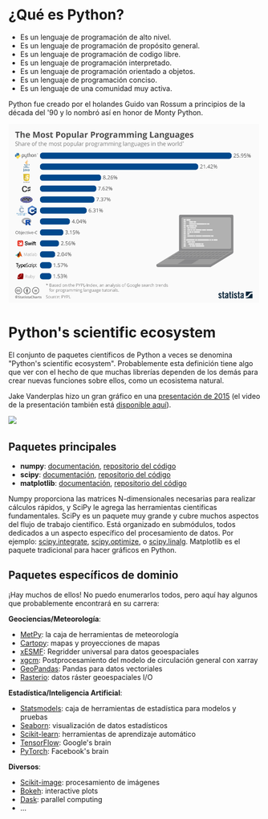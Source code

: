 # ¿Qué es Python?

* Es un lenguaje de programación de alto nivel.
* Es un lenguaje de programación de propósito general.
* Es un lenguaje de programación de codigo libre.
* Es un lenguaje de programación interpretado.
* Es un lenguaje de programación orientado a objetos.
* Es un lenguaje de programación conciso.
* Es un lenguaje de una comunidad muy activa.


Python fue creado por el holandes Guido van Rossum a principios de la década del '90 y lo nombró así en honor de Monty Python.

<img src='../img/popular_programming.jpeg' width='500'>

# Python's scientific ecosystem

El conjunto de paquetes científicos de Python a veces se denomina "Python's scientific ecosystem". Probablemente esta definición tiene algo que ver con el hecho de que muchas librerías dependen de los demás para crear nuevas funciones sobre ellos, como un ecosistema natural.

Jake Vanderplas hizo un gran gráfico en una [presentación de 2015](https://speakerdeck.com/jakevdp/the-state-of-the-stack-scipy-2015-keynote) (el video de la presentación también está [disponible aquí](https://www.youtube.com/watch?v=5GlNDD7qbP4)). 

<img src='https://fabienmaussion.info/acinn_python_workshop/figures/scipy_ecosystem.png' width='600'>

## **Paquetes principales**

- **numpy**: [documentación](https://docs.scipy.org/doc/), [repositorio del código](https://github.com/numpy/numpy)
- **scipy**: [documentación](https://docs.scipy.org/doc/scipy/reference/), [repositorio del código](https://github.com/scipy/scipy)
- **matplotlib**: [documentación](https://matplotlib.org/), [repositorio del código](https://github.com/matplotlib/matplotlib)

Numpy proporciona las matrices N-dimensionales necesarias para realizar cálculos rápidos, y SciPy le agrega las herramientas científicas fundamentales. SciPy es un paquete muy grande y cubre muchos aspectos del flujo de trabajo científico. Está organizado en submódulos, todos dedicados a un aspecto específico del procesamiento de datos. Por ejemplo: [scipy.integrate](https://docs.scipy.org/doc/scipy/reference/integrate.html), [scipy.optimize](https://docs.scipy.org/doc/scipy/reference/optimize.html), o [scipy.linalg](https://docs.scipy.org/doc/scipy/reference/linalg.html). Matplotlib es el paquete tradicional para hacer gráficos en Python. 

## **Paquetes específicos de dominio**

¡Hay muchos de ellos! No puedo enumerarlos todos, pero aquí hay algunos que probablemente encontrará en su carrera: 

**Geociencias/Meteorología**:
- [MetPy](https://unidata.github.io/MetPy/latest/index.html): la caja de herramientas de meteorología
- [Cartopy](https://scitools.org.uk/cartopy): mapas y proyecciones de mapas 
- [xESMF](https://xesmf.readthedocs.io/en/latest/): Regridder universal para datos geoespaciales 
- [xgcm](https://xgcm.readthedocs.io/en/latest/): Postprocesamiento del modelo de circulación general con xarray 
- [GeoPandas](http://geopandas.org/): Pandas para datos vectoriales 
- [Rasterio](https://rasterio.readthedocs.io/en/latest/): datos ráster geoespaciales  I/O

**Estadística/Inteligencia Artificial**:
- [Statsmodels](https://www.statsmodels.org/stable/index.html): caja de herramientas de estadística para modelos y pruebas
- [Seaborn](https://seaborn.pydata.org/index.html): visualización de datos estadísticos
- [Scikit-learn](http://scikit-learn.org/): herramientas de aprendizaje automático
- [TensorFlow](https://www.tensorflow.org/): Google's brain
- [PyTorch](https://pytorch.org/): Facebook's brain

**Diversos**:
- [Scikit-image](https://scikit-image.org/): procesamiento de imágenes
- [Bokeh](https://bokeh.pydata.org/en/latest/): interactive plots
- [Dask](http://docs.dask.org/en/latest/): parallel computing
- ...

